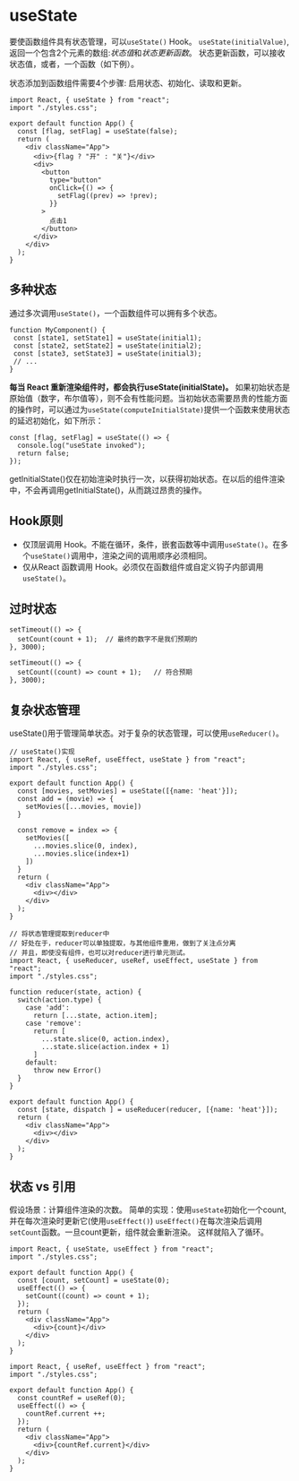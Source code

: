 # useState

要使函数组件具有状态管理，可以`useState()` Hook。
`useState(initialValue)`, 返回一个包含2个元素的数组:*状态值*和*状态更新函数*。
状态更新函数，可以接收状态值，或者，一个函数（如下例）。

状态添加到函数组件需要4个步骤: 启用状态、初始化、读取和更新。

```
import React, { useState } from "react";
import "./styles.css";

export default function App() {
  const [flag, setFlag] = useState(false);
  return (
    <div className="App">
      <div>{flag ? "开" : "关"}</div>
      <div>
        <button
          type="button"
          onClick={() => {
            setFlag((prev) => !prev);
          }}
        >
          点击1
        </button>
      </div>
    </div>
  );
}
```

## 多种状态

通过多次调用`useState()`，一个函数组件可以拥有多个状态。

```
function MyComponent() {
 const [state1, setState1] = useState(initial1);
 const [state2, setState2] = useState(initial2);
 const [state3, setState3] = useState(initial3);
 // ...
}
```

**每当 React 重新渲染组件时，都会执行useState(initialState)。**
如果初始状态是原始值（数字，布尔值等），则不会有性能问题。当初始状态需要昂贵的性能方面的操作时，可以通过为`useState(computeInitialState)`提供一个函数来使用状态的延迟初始化，如下所示：

```
const [flag, setFlag] = useState(() => {
  console.log("useState invoked");
  return false;
});
```

getInitialState()仅在初始渲染时执行一次，以获得初始状态。在以后的组件渲染中，不会再调用getInitialState()，从而跳过昂贵的操作。


##  Hook原则

* 仅顶层调用 Hook。不能在循环，条件，嵌套函数等中调用`useState()`。在多个`useState()`调用中，渲染之间的调用顺序必须相同。
* 仅从React 函数调用 Hook。必须仅在函数组件或自定义钩子内部调用`useState()`。

##  过时状态

```
setTimeout(() => {
  setCount(count + 1);  // 最终的数字不是我们预期的
}, 3000);

setTimeout(() => {
  setCount((count) => count + 1);   // 符合预期
}, 3000);
```

##  复杂状态管理

useState()用于管理简单状态。对于复杂的状态管理，可以使用`useReducer()`。

```
// useState()实现
import React, { useRef, useEffect, useState } from "react";
import "./styles.css";

export default function App() {
  const [movies, setMovies] = useState([{name: 'heat'}]);
  const add = (movie) => {
    setMovies([...movies, movie])
  }

  const remove = index => {
    setMovies([
      ...movies.slice(0, index),
      ...movies.slice(index+1)
    ])
  }
  return (
    <div className="App">
      <div></div>
    </div>
  );
}
```

```
// 将状态管理提取到reducer中
// 好处在于，reducer可以单独提取，与其他组件重用，做到了关注点分离
// 并且，即使没有组件，也可以对reducer进行单元测试。
import React, { useReducer, useRef, useEffect, useState } from "react";
import "./styles.css";

function reducer(state, action) {
  switch(action.type) {
    case 'add':
      return [...state, action.item];
    case 'remove':
      return [
        ...state.slice(0, action.index),
        ...state.slice(action.index + 1)
      ]
    default:
      throw new Error()
  }
}

export default function App() {
  const [state, dispatch ] = useReducer(reducer, [{name: 'heat'}]);
  return (
    <div className="App">
      <div></div>
    </div>
  );
}
```




## 状态 vs 引用
假设场景：计算组件渲染的次数。
简单的实现：使用`useState`初始化一个count,并在每次渲染时更新它(使用`useEffect()`)
`useEffect()`在每次渲染后调用`setCount`函数。一旦count更新，组件就会重新渲染。
这样就陷入了循环。

```
import React, { useState, useEffect } from "react";
import "./styles.css";

export default function App() {
  const [count, setCount] = useState(0);
  useEffect(() => {
    setCount((count) => count + 1);
  });
  return (
    <div className="App">
      <div>{count}</div>
    </div>
  );
}
```

```
import React, { useRef, useEffect } from "react";
import "./styles.css";

export default function App() {
  const countRef = useRef(0);
  useEffect(() => {
    countRef.current ++;
  });
  return (
    <div className="App">
      <div>{countRef.current}</div>
    </div>
  );
}
```

